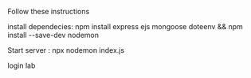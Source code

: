 Follow these instructions

install dependecies:
npm install express ejs mongoose doteenv && npm install --save-dev nodemon

Start server : 
npx nodemon index.js


login lab

